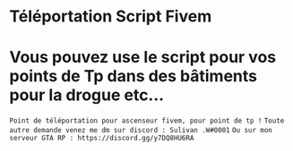 # Téléportation Script Fivem

# Vous pouvez use le script pour vos points de Tp dans des bâtiments pour la drogue etc...

`Point de téléportation pour ascenseur fivem, pour point de tp !`
`Toute autre demande venez me dm sur discord : Sulivan .W#0001`
`Ou sur mon serveur GTA RP : https://discord.gg/y7DQ8HU6RA`
